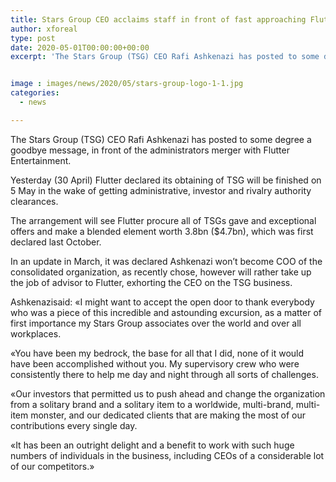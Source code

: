 ```yaml
---
title: Stars Group CEO acclaims staff in front of fast approaching Flutter merger
author: xforeal 
type: post
date: 2020-05-01T00:00:00+00:00
excerpt: 'The Stars Group (TSG) CEO Rafi Ashkenazi has posted to some degree a goodbye message, in front of the administrators merger with Flutter Entertainment '


image : images/news/2020/05/stars-group-logo-1-1.jpg
categories:
  - news

---
```

The Stars Group (TSG) CEO Rafi Ashkenazi has posted to some degree a goodbye message, in front of the administrators merger with Flutter Entertainment. 

Yesterday (30 April) Flutter declared its obtaining of TSG will be finished on 5 May in the wake of getting administrative, investor and rivalry authority clearances. 

The arrangement will see Flutter procure all of TSGs gave and exceptional offers and make a blended element worth 3.8bn ($4.7bn), which was first declared last October. 

In an update in March, it was declared Ashkenazi won&#8217;t become COO of the consolidated organization, as recently chose, however will rather take up the job of advisor to Flutter, exhorting the CEO on the TSG business. 

Ashkenazisaid: &#171;I might want to accept the open door to thank everybody who was a piece of this incredible and astounding excursion, as a matter of first importance my Stars Group associates over the world and over all workplaces. 

&#171;You have been my bedrock, the base for all that I did, none of it would have been accomplished without you. My supervisory crew who were consistently there to help me day and night through all sorts of challenges. 

&#171;Our investors that permitted us to push ahead and change the organization from a solitary brand and a solitary item to a worldwide, multi-brand, multi-item monster, and our dedicated clients that are making the most of our contributions every single day. 

&#171;It has been an outright delight and a benefit to work with such huge numbers of individuals in the business, including CEOs of a considerable lot of our competitors.&#187;